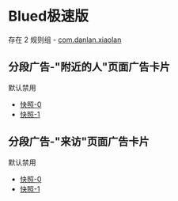 # Blued极速版

存在 2 规则组 - [com.danlan.xiaolan](/src/apps/com.danlan.xiaolan.ts)

## 分段广告-"附近的人"页面广告卡片

默认禁用

- [快照-0](https://i.gkd.li/i/13421613)
- [快照-1](https://i.gkd.li/i/13421622)

## 分段广告-"来访"页面广告卡片

默认禁用

- [快照-0](https://i.gkd.li/i/13421923)
- [快照-1](https://i.gkd.li/i/13422170)
